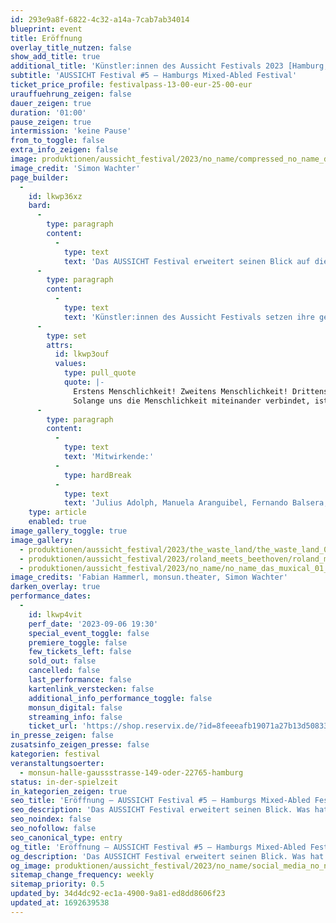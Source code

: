 ```yaml
---
id: 293e9a8f-6822-4c32-a14a-7cab7ab34014
blueprint: event
title: Eröffnung
overlay_title_nutzen: false
show_add_title: true
additional_title: 'Künstler:innen des Aussicht Festivals 2023 [Hamburg, Hannover, Berlin, Lahr, Stockholm]'
subtitle: 'AUSSICHT Festival #5 – Hamburgs Mixed-Abled Festival'
ticket_price_profile: festivalpass-13-00-eur-25-00-eur
urauffuehrung_zeigen: false
dauer_zeigen: true
duration: '01:00'
pause_zeigen: true
intermission: 'keine Pause'
from_to_toggle: false
extra_info_zeigen: false
image: produktionen/aussicht_festival/2023/no_name/compressed_no_name_das_muxical_02_c_simon_wachter.jpg
image_credit: 'Simon Wachter'
page_builder:
  -
    id: lkwp36xz
    bard:
      -
        type: paragraph
        content:
          -
            type: text
            text: 'Das AUSSICHT Festival erweitert seinen Blick auf die Aussichten dieser Welt. Was hat die iranische Protestbewegung mit Beethoven zu tun? Was macht unsere Identität aus? Was macht unsere Menschlichkeit aus? Welche Aussicht erwartet uns nach der Rutschpartie durch den Kaninchenbau?'
      -
        type: paragraph
        content:
          -
            type: text
            text: 'Künstler:innen des Aussicht Festivals setzen ihre gemeinsame performative Botschaft direkt zu Beginn des Festivals. Sie laden mit Musik, Kunst, Tanz, Theater und Performance ein.'
      -
        type: set
        attrs:
          id: lkwp3ouf
          values:
            type: pull_quote
            quote: |-
              Erstens Menschlichkeit! Zweitens Menschlichkeit! Drittens Menschlichkeit!
              Solange uns die Menschlichkeit miteinander verbindet, ist es völlig egal, was uns trennt.
      -
        type: paragraph
        content:
          -
            type: text
            text: 'Mitwirkende:'
          -
            type: hardBreak
          -
            type: text
            text: 'Julius Adolph, Manuela Aranguibel, Fernando Balsera, Tobias Bartsch, Jörg Beese, Matthieu Bergmiller, Mila von Bodelschwingh, Pavlina Boneva, Valentina Boneva, Joshua Brangs, Marat Burnashev, Clément Debras, Eisenhans Theaterprojekt, Shayesteh Fatemi, Philipp Gaffke, THE GARDEN // perfroming arts, Can Gecin, Timo Gmeiner, Florian Grollmus, Dagmar Harth, Deborah Heim, Felix Hentschel, Linda Herrera, Magdalena Hinz, Mira Houkes, Francoise Hüsges, Katharina Jarchau, DJ Josema, Shadi Kassaee, Laura Klement, Patricia Kohrs, Anne-Hélène Kotoujansky, Mirco Kuball, Kristina van Kempen, Meike Krämer, Jessica Lanteri, Emily S Y Liu, Mercè Mayor, Mila-Zoé Meier, Amelie Möller, Ricarda Noetzel, José Manuel Ortíz, Johanna Pfau, Sonja Pfennigbauer, Datis Pourian, Hanna Rabe, Kiki la Resa, Ben Reinhard, Philip Riedel, Nadja Rix, Andre Sander, William Sánchez H., Clara Scheuten, Sara Sheikh, SZENE 2WEI, Lynn Tiedemann, Lukas Tobiassen, Antonio Tödten, Thalia Treffpunkt, Simon Wachter, Roland Walter, Stefan Weinzierl, Lea Wendschuh, Jakob Wenninger, Manon Wetzel'
    type: article
    enabled: true
image_gallery_toggle: true
image_gallery:
  - produktionen/aussicht_festival/2023/the_waste_land/the_waste_land_03_c_fabian_hammerl.jpg
  - produktionen/aussicht_festival/2023/roland_meets_beethoven/roland_meets_beethoven_6_c_monsun.theater.jpg
  - produktionen/aussicht_festival/2023/no_name/no_name_das_muxical_01_c_simon_wachter.jpg
image_credits: 'Fabian Hammerl, monsun.theater, Simon Wachter'
darken_overlay: true
performance_dates:
  -
    id: lkwp4vit
    perf_date: '2023-09-06 19:30'
    special_event_toggle: false
    premiere_toggle: false
    few_tickets_left: false
    sold_out: false
    cancelled: false
    last_performance: false
    kartenlink_verstecken: false
    additional_info_performance_toggle: false
    monsun_digital: false
    streaming_info: false
    ticket_url: 'https://shop.reservix.de/?id=8feeeafb19071a27b13d5083379d95183e9ab490f2f135faf80b2fecfc1ba00f2aba7ad8945f4a4292549eb86feddc1b&vID=7337&eventGrpID=444675'
in_presse_zeigen: false
zusatsinfo_zeigen_presse: false
kategorien: festival
veranstaltungsoerter:
  - monsun-halle-gaussstrasse-149-oder-22765-hamburg
status: in-der-spielzeit
in_kategorien_zeigen: true
seo_title: 'Eröffnung – AUSSICHT Festival #5 – Hamburgs Mixed-Abled Festival'
seo_description: 'Das AUSSICHT Festival erweitert seinen Blick. Was hat die iranische Protestbewegung mit Beethoven zu tun?  Was macht unsere Menschlichkeit aus?'
seo_noindex: false
seo_nofollow: false
seo_canonical_type: entry
og_title: 'Eröffnung – AUSSICHT Festival #5 – Hamburgs Mixed-Abled Festival'
og_description: 'Das AUSSICHT Festival erweitert seinen Blick. Was hat die iranische Protestbewegung mit Beethoven zu tun?  Was macht unsere Menschlichkeit aus?'
og_image: produktionen/aussicht_festival/2023/no_name/social_media_no_name.jpg
sitemap_change_frequency: weekly
sitemap_priority: 0.5
updated_by: 34d4dc92-ec1a-4900-9a81-ed8dd8606f23
updated_at: 1692639538
---
```

